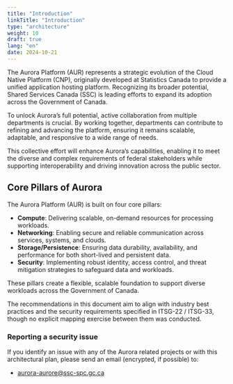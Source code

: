 ```yaml
---
title: "Introduction"
linkTitle: "Introduction"
type: "architecture"
weight: 10
draft: true
lang: "en"
date: 2024-10-21
---
```


The Aurora Platform (AUR) represents a strategic evolution of the Cloud Native Platform (CNP), originally developed at Statistics Canada to provide a unified application hosting platform. Recognizing its broader potential, Shared Services Canada (SSC) is leading efforts to expand its adoption across the Government of Canada.

To unlock Aurora’s full potential, active collaboration from multiple departments is crucial. By working together, departments can contribute to refining and advancing the platform, ensuring it remains scalable, adaptable, and responsive to a wide range of needs.

This collective effort will enhance Aurora’s capabilities, enabling it to meet the diverse and complex requirements of federal stakeholders while supporting interoperability and driving innovation across the public sector.

## Core Pillars of Aurora

The Aurora Platform (AUR) is built on four core pillars:

- **Compute**: Delivering scalable, on-demand resources for processing workloads.
- **Networking**: Enabling secure and reliable communication across services, systems, and clouds.
- **Storage/Persistence**: Ensuring data durability, availability, and performance for both short-lived and persistent data.
- **Security**: Implementing robust identity, access control, and threat mitigation strategies to safeguard data and workloads.

These pillars create a flexible, scalable foundation to support diverse workloads across the Government of Canada.

<gcds-alert alert-role="warning" container="full" heading="Disclaimer" hide-close-btn="true" hide-role-icon="false" is-fixed="false" class="hydrated mb-400">
<gcds-text>The recommendations in this document aim to align with industry best practices and the security requirements specified in ITSG-22 / ITSG-33, though no explicit mapping exercise between them was conducted.</gcds-text>
</gcds-alert>

### Reporting a security issue

If you identify an issue with any of the Aurora related projects or with this architectural plan, please send an email (encrypted, if possible) to:

- [aurora-aurore@ssc-spc.gc.ca](mailto:aurora-aurore@ssc-spc.gc.ca)

